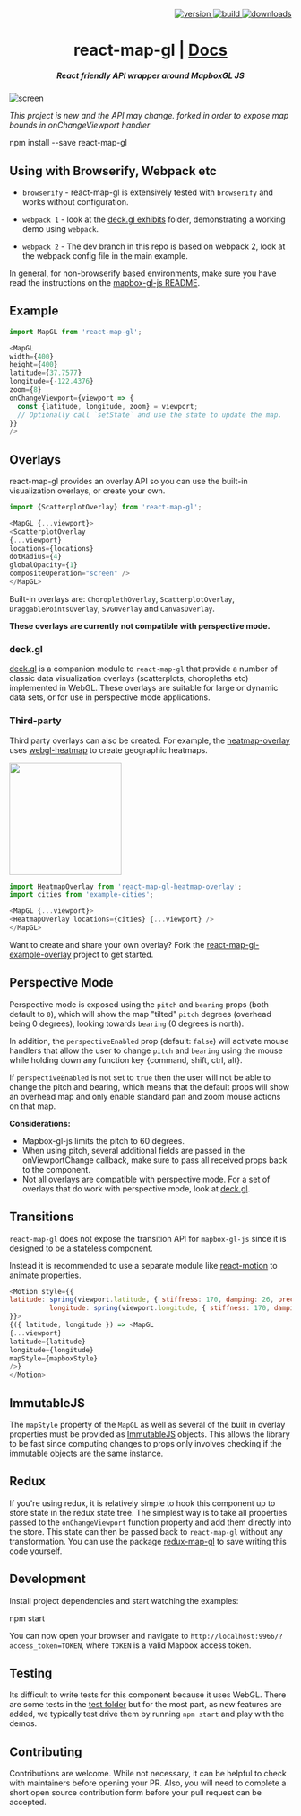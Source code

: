 <p align="right">
<a href="https://npmjs.org/package/react-map-gl">
<img src="https://img.shields.io/npm/v/react-map-gl.svg?style=flat-square" alt="version" />
</a>
<a href="https://travis-ci.org/uber/react-map-gl">
<img src="https://img.shields.io/travis/uber/react-map-gl/master.svg?style=flat-square" alt="build" />
</a>
<a href="https://npmjs.org/package/react-map-gl">
<img src="https://img.shields.io/npm/dm/react-map-gl.svg?style=flat-square" alt="downloads" />
</a>
</p>

<h1 align="center">react-map-gl | <a href="https://uber.github.io/react-map-gl">Docs</a></h1>

<h5 align="center">React friendly API wrapper around MapboxGL JS</h5>

![screen](https://cloud.githubusercontent.com/assets/499192/11028165/49f41da2-86bc-11e5-85eb-9279621ef971.png)

*This project is new and the API may change.*
*forked in order to expose map bounds in onChangeViewport handler*

npm install --save react-map-gl

## Using with Browserify, Webpack etc

* `browserify` - react-map-gl is extensively tested with `browserify` and works without configuration.

* `webpack 1` - look at the [deck.gl exhibits](https://github.com/uber/deck.gl/tree/master/exhibits)
folder, demonstrating a working demo using `webpack`.

* `webpack 2` - The dev branch in this repo is based on webpack 2, look at the webpack config file in the main example.

In general, for non-browserify based environments, make sure you have read the instructions on the
[mapbox-gl-js README](https://github.com/mapbox/mapbox-gl-js#using-mapbox-gl-js-with-other-module-systems).

## Example

```js
import MapGL from 'react-map-gl';

<MapGL
width={400}
height={400}
latitude={37.7577}
longitude={-122.4376}
zoom={8}
onChangeViewport={viewport => {
  const {latitude, longitude, zoom} = viewport;
  // Optionally call `setState` and use the state to update the map.
}}
/>
```

## Overlays

react-map-gl provides an overlay API so you can use the built-in visualization
overlays, or create your own.

```js
import {ScatterplotOverlay} from 'react-map-gl';

<MapGL {...viewport}>
<ScatterplotOverlay
{...viewport}
locations={locations}
dotRadius={4}
globalOpacity={1}
compositeOperation="screen" />
</MapGL>
```

Built-in overlays are: `ChoroplethOverlay`, `ScatterplotOverlay`, `DraggablePointsOverlay`,
  `SVGOverlay` and `CanvasOverlay`.

  **These overlays are currently not compatible with perspective mode.**

### deck.gl

  [deck.gl](https://github.com/uber/deck.gl) is a companion module to
  `react-map-gl` that provide a number of classic data visualization overlays
  (scatterplots, choropleths etc) implemented in WebGL. These overlays are
  suitable for large or dynamic data sets, or for use in perspective mode
  applications.

### Third-party

  Third party overlays can also be created. For example, the
  [heatmap-overlay](https://github.com/vicapow/react-map-gl-heatmap-overlay) uses
  [webgl-heatmap](https://github.com/vicapow/webgl-heatmap) to create geographic
  heatmaps.

  <img width=200 src="https://cloud.githubusercontent.com/assets/499192/11028150/33f34640-86bc-11e5-9678-3fa1798394d5.gif" />

  ```js
  import HeatmapOverlay from 'react-map-gl-heatmap-overlay';
  import cities from 'example-cities';

  <MapGL {...viewport}>
  <HeatmapOverlay locations={cities} {...viewport} />
  </MapGL>
  ```

  Want to create and share your own overlay? Fork the
  [react-map-gl-example-overlay](https://github.com/vicapow/react-map-gl-example-overlay)
  project to get started.

## Perspective Mode

  Perspective mode is exposed using the `pitch` and `bearing` props
  (both default to `0`), which will show the map "tilted" `pitch` degrees
  (overhead being 0 degrees), looking towards `bearing` (0 degrees is north).

In addition, the `perspectiveEnabled` prop (default: `false`)
  will activate mouse handlers that allow the user to change `pitch` and
  `bearing` using the mouse while holding down any function key {command, shift, ctrl, alt}.

  If `perspectiveEnabled` is not set to `true` then the user will not be able to
  change the pitch and bearing, which means that the default props will show
  an overhead map and only enable standard pan and zoom mouse actions on that map.

  **Considerations:**

  - Mapbox-gl-js limits the pitch to 60 degrees.
  - When using pitch, several additional fields are passed in the
  onViewportChange callback, make sure to pass all received props back to
  the component.
  - Not all overlays are compatible with perspective mode. For a set of overlays that
  do work with perspective mode, look at [deck.gl](https://github.com/uber/deck.gl).

## Transitions

  `react-map-gl` does not expose the transition API for `mapbox-gl-js` since it is
  designed to be a stateless component.

  Instead it is recommended to use a separate module like
  [react-motion](https://github.com/chenglou/react-motion)
  to animate properties.

  ```js
  <Motion style={{
latitude: spring(viewport.latitude, { stiffness: 170, damping: 26, precision: 0.000001 }),
            longitude: spring(viewport.longitude, { stiffness: 170, damping: 26, precision: 0.000001 })
  }}>
{({ latitude, longitude }) => <MapGL
  {...viewport}
  latitude={latitude}
  longitude={longitude}
  mapStyle={mapboxStyle}
  />}
  </Motion>
  ```

## ImmutableJS

  The `mapStyle` property of the `MapGL` as well as several of the built in
  overlay properties must be provided as
  [ImmutableJS](https://facebook.github.io/immutable-js) objects. This allows
  the library to be fast since computing changes to props only involves checking
  if the immutable objects are the same instance.

## Redux

  If you're using redux, it is relatively simple to hook this component up to
  store state in the redux state tree. The simplest way is to take all
  properties passed to the `onChangeViewport` function property and add them
  directly into the store. This state can then be passed back to `react-map-gl`
  without any transformation. You can use the package
  [redux-map-gl](https://github.com/Willyham/redux-map-gl) to save writing this
  code yourself.

## Development

  Install project dependencies and start watching the examples:

  npm start

  You can now open your browser and navigate to `http://localhost:9966/?access_token=TOKEN`,
  where `TOKEN` is a valid Mapbox access token.

## Testing

  Its difficult to write tests for this component because it uses WebGL.
  There are some tests in the [test folder](./test) but for the most part, as new
  features are added, we typically test drive them by running `npm start` and
  play with the demos.

## Contributing

  Contributions are welcome. While not necessary, it can be helpful to check with
  maintainers before opening your PR. Also, you will need to complete a short open
  source contribution form before your pull request can be accepted.
